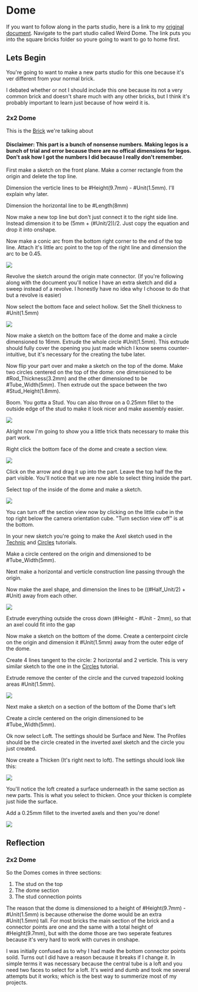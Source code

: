 # Dome 

If you want to follow along in the parts studio, here is a link to my [original document](https://cvilleschools.onshape.com/documents/18c55e9aeb64057e8e0fbb6a/w/5c06b8e3c4dcf6e948152fa4/e/18df3578f02c775cfcadaef9?configuration=List_8xTqWDMkkCG2Mw%3D_2x2%3BList_ArQ6GsCPNSkQoQ%3DDefault%3BList_Izy0ldJ6UfParG%3DDefault%3BList_tmPjPdZ9wrB2lD%3DDefault&renderMode=0&uiState=6290d24be366b652b2773d0f). Navigate to the part studio called Weird Dome. The link puts you into the square bricks folder so youre going to want to go to home first. 

## Lets Begin 

You're going to want to make a new parts studio for this one because it's ver different from your normal brick. 

I debated whether or not I should include this one because its not a very common brick and doesn't share much with any other bricks, but I think it's probably important to learn just because of how weird it is. 

### 2x2 Dome 

This is the [Brick](https://www.bricklink.com/v2/catalog/catalogitem.page?P=553b#T=C) we're talking about

#### Disclaimer: This part is a bunch of nonsense numbers. Making legos is a bunch of trial and error because there are no offical dimensions for legos. Don't ask how I got the numbers I did because I really don't remember. 

First make a sketch on the front plane. Make a corner rectangle from the origin and delete the top line. 

Dimension the verticle lines to be #Height(9.7mm) - #Unit(1.5mm). I'll explain why later. 

Dimension the horizontal line to be #Length(8mm)

Now make a new top line but don't just connect it to the right side line. Instead dimension it to be (5mm + (#Unit/2))/2. Just copy the equation and drop it into onshape. 

Now make a conic arc from the bottom right corner to the end of the top line. Attach it's little arc point to the top of the right line and dimension the arc to be 0.45.

<img src="Photos/Dome(1).PNG">

Revolve the sketch around the origin mate connector. (If you're following along with the document you'll notice I have an extra sketch and did a sweep instead of a revolve. I honestly have no idea why I choose to do that but a revolve is easier) 

Now select the bottom face and select hollow. Set the Shell thickness to #Unit(1.5mm) 

<img src="Photos/Dome(2).PNG">

Now make a sketch on the bottom face of the dome and make a circle dimensioned to 16mm. Extrude the whole circle #Unit(1.5mm). This extrude should fully cover the opening you just made which I know seems counter-intuitive, but it's necessary for the creating the tube later. 

Now flip your part over and make a sketch on the top of the dome. Make two circles centered on the top of the dome: one dimensioned to be #Rod_Thickness(3.2mm) and the other dimensioned to be #Tube_Width(5mm). Then extrude out the space between the two #Stud_Height(1.8mm). 

Boom. You gotta a Stud. You can also throw on a 0.25mm fillet to the outside edge of the stud to make it look nicer and make assembly easier. 

<img src="Photos/Dome(3).PNG">

Alright now I'm going to show you a little trick thats necessary to make this part work. 

Right click the bottom face of the dome and create a section view.

<img src="Photos/Dome(4).PNG">

Click on the arrow and drag it up into the part. Leave the top half the the part visible. You'll notice that we are now able to select thing inside the part. 

Select top of the inside of the dome and make a sketch. 

<img src="Photos/Dome(5).PNG">

You can turn off the section view now by clicking on the little cube in the top right below the camera orientation cube. "Turn section view off" is at the bottom. 

In your new sketch you're going to make the Axel sketch used in the [Technic](Technic.md) and [Circles](Circles.md) tutorials. 

Make a circle centered on the origin and dimensioned to be #Tube_Width(5mm). 

Next make a horizontal and verticle construction line passing through the origin. 

Now make the axel shape, and dimension the lines to be ((#Half_Unit/2) + #Unit) away from each other. 

<img src="Photos/Dome(7).PNG">

Extrude everything outside the cross down (#Height - #Unit - 2mm), so that an axel  could fit into the gap 

Now make a sketch on the bottom of the dome. Create a centerpoint circle on the origin and dimension it #Unit(1.5mm) away from the outer edge of the dome. 

Create 4 lines tangent to the circle: 2 horizontal and 2 verticle. This is very similar sketch to the one in the [Circles](Circles.md) tutorial. 

Extrude remove the center of the circle and the curved trapezoid looking areas #Unit(1.5mm). 

<img src="Photos/Dome(8).PNG">

Next make a sketch on a section of the bottom of the Dome that's left

Create a circle centered on the origin dimensioned to be #Tube_Width(5mm). 

Ok now select Loft. The settings should be Surface and New. The Profiles should be the circle created in the inverted axel sketch and the circle you just created. 

Now create a Thicken (It's right next to loft). The settings should look like this: 

<img src="Photos/Dome(9).PNG">

You'll notice the loft created a surface underneath in the same section as new parts. This is what you select to thicken. Once your thicken is complete just hide the surface. 

Add a 0.25mm fillet to the inverted axels and then you're done! 

<img src="Photos/Dome(10).PNG">

## Reflection 

### 2x2 Dome 

So the Domes comes in three sections: 

1. The stud on the top
2. The dome section 
3. The stud connection points 

The reason that the dome is dimensioned to a height of #Height(9.7mm) - #Unit(1.5mm) is because otherwise the dome would be an extra #Unit(1.5mm) tall. For most bricks the main section of the brick and a connector points are one and the same with a total height of #Height(9.7mm), but with the dome those are two seperate features because it's very hard to work with curves in onshape. 

I was initially confused as to why I had made the bottom connector points soild. Turns out I did have a reason because it breaks if I change it. In simple terms it was necessary because the central tube is a loft and you need two faces to select for a loft. It's weird and dumb and took me several attempts but it works; which is the best way to summerize most of my projects. 

